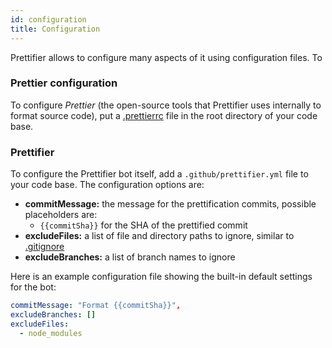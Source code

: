 ```yaml
---
id: configuration
title: Configuration
---
```


Prettifier allows to configure many aspects of it using configuration files. To

### Prettier configuration

To configure _Prettier_ (the open-source tools that Prettifier uses internally
to format source code), put a
[.prettierrc](https://prettier.io/docs/en/configuration.html) file in the root
directory of your code base.

### Prettifier

To configure the Prettifier bot itself, add a `.github/prettifier.yml` file to
your code base. The configuration options are:

<a textrun="config-options">

- **commitMessage:** the message for the prettification commits, possible
  placeholders are:
  - `{{commitSha}}` for the SHA of the prettified commit
- **excludeFiles:** a list of file and directory paths to ignore, similar to
  [.gitignore](https://git-scm.com/docs/gitignore)
- **excludeBranches:** a list of branch names to ignore

</a>

Here is an example configuration file showing the built-in default settings for
the bot:

<a textrun="config-example">

```yml
commitMessage: "Format {{commitSha}}",
excludeBranches: []
excludeFiles:
  - node_modules
```

</a>
